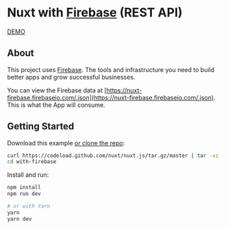 # Nuxt with [Firebase](https://firebase.google.com/) (REST API)

[DEMO](https://nuxt-firebase.now.sh/)

## About

This project uses [Firebase](https://firebase.google.com/). The tools and infrastructure you need to build better apps and grow successful businesses.

You can view the Firebase data at [https://nuxt-firebase.firebaseio.com/.json](https://nuxt-firebase.firebaseio.com/.json). This is what the App will consume.

## Getting Started

Download this example [or clone the repo](https://github.com/nuxt/nuxt.js):

```bash
curl https://codeload.github.com/nuxt/nuxt.js/tar.gz/master | tar -xz --strip=2 nuxt-master/examples/with-firebase
cd with-firebase
```

Install and run:

```bash
npm install
npm run dev

# or with Yarn
yarn
yarn dev
```
